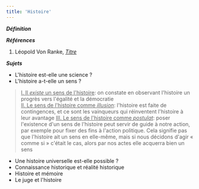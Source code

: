```yaml
---
title: 'Histoire'
---
```


***Définition*** 

>

***Références***

1. Léopold Von Ranke, <u>*Titre*</u>

***Sujets***

- L'histoire est-elle une science ?
- L'histoire a-t-elle un sens ?

> <u>I. Il *existe* un sens de l'histoire</u>: on constate en observant l'histoire
>       un progrès vers l'égalité et la démocratie  
> <u>II. Le sens de l'histoire comme *illusion*</u>: l'histoire est faite de contingences,
>        et ce sont les vainqueurs qui réinventent l'histoire à leur avantage 
> <u>III. Le sens de l'histoire comme *postulat*</u>: poser l'existence d'un sens   de l'histoire
>         peut servir de guide à notre action, par exemple pour fixer des fins à l'action
>         politique. Cela signifie pas que l'histoire ait un sens en elle-même, mais si nous
>         décidons d'agir &laquo; comme si &raquo; c'était le cas, alors par nos actes elle
>         acquerra bien un sens

- Une histoire universelle est-elle possible ?
- Connaissance historique et réalité historique
- Histoire et mémoire
- Le juge et l'histoire
